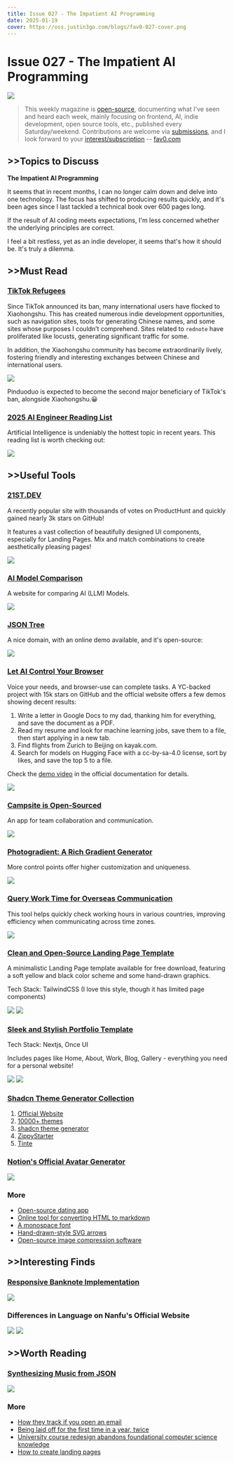 ```yaml
---
title: Issue 027 - The Impatient AI Programming
date: 2025-01-19
cover: https://oss.justin3go.com/blogs/fav0-027-cover.png
---
```

# Issue 027 - The Impatient AI Programming

![](https://oss.justin3go.com/blogs/fav0-027-cover.png)

> This weekly magazine is [open-source](https://github.com/Justin3go/FAV0), documenting what I've seen and heard each week, mainly focusing on frontend, AI, indie development, open source tools, etc., published every Saturday/weekend. Contributions are welcome via [submissions](https://github.com/Justin3go/FAV0/issues), and I look forward to your [interest/subscription](https://fav0.com/feed.xml) -- [fav0.com](https://fav0.com/)

## \>\>Topics to Discuss

**The Impatient AI Programming**

It seems that in recent months, I can no longer calm down and delve into one technology. The focus has shifted to producing results quickly, and it's been ages since I last tackled a technical book over 600 pages long.

If the result of AI coding meets expectations, I'm less concerned whether the underlying principles are correct.

I feel a bit restless, yet as an indie developer, it seems that's how it should be. It's truly a dilemma.

## \>\>Must Read

### [TikTok Refugees](https://www.reuters.com/technology/tiktok-preparing-us-shut-off-sunday-information-reports-2025-01-15/)

Since TikTok announced its ban, many international users have flocked to Xiaohongshu. This has created numerous indie development opportunities, such as navigation sites, tools for generating Chinese names, and some sites whose purposes I couldn’t comprehend. Sites related to `rednote` have proliferated like locusts, generating significant traffic for some.

In addition, the Xiaohongshu community has become extraordinarily lively, fostering friendly and interesting exchanges between Chinese and international users.

![](https://oss.justin3go.com/blogs/Pasted%20image%2020250119190138.png)

Pinduoduo is expected to become the second major beneficiary of TikTok's ban, alongside Xiaohongshu.😀

### [2025 AI Engineer Reading List](https://www.latent.space/p/2025-papers)

Artificial Intelligence is undeniably the hottest topic in recent years. This reading list is worth checking out:

![](https://oss.justin3go.com/blogs/Pasted%20image%2020250119191520.png)

## \>\>Useful Tools

### [21ST.DEV](https://21st.dev/)

A recently popular site with thousands of votes on ProductHunt and quickly gained nearly 3k stars on GitHub!

It features a vast collection of beautifully designed UI components, especially for Landing Pages. Mix and match combinations to create aesthetically pleasing pages!

![](https://oss.justin3go.com/blogs/Pasted%20image%2020250119191759.png)

### [AI Model Comparison](https://countless.dev/)

A website for comparing AI (LLM) Models.

![](https://oss.justin3go.com/blogs/Pasted%20image%2020250119195709.png)

### [JSON Tree](https://github.com/xzitlou/jsontr.ee)

A nice domain, with an online demo available, and it's open-source:

![](https://oss.justin3go.com/blogs/Pasted%20image%2020250119200847.png)

### [Let AI Control Your Browser](https://browser-use.com/)

Voice your needs, and browser-use can complete tasks. A YC-backed project with 15k stars on GitHub and the official website offers a few demos showing decent results:

1. Write a letter in Google Docs to my dad, thanking him for everything, and save the document as a PDF.
2. Read my resume and look for machine learning jobs, save them to a file, then start applying in a new tab.
3. Find flights from Zurich to Beijing on kayak.com.
4. Search for models on Hugging Face with a cc-by-sa-4.0 license, sort by likes, and save the top 5 to a file.

Check the [demo video](https://docs.browser-use.com/introduction) in the official documentation for details.

![](https://oss.justin3go.com/blogs/Pasted%20image%2020250119201315.png)

### [Campsite is Open-Sourced](https://github.com/campsite/campsite)

An app for team collaboration and communication.

![](https://oss.justin3go.com/blogs/Pasted%20image%2020250119201837.png)

### [Photogradient: A Rich Gradient Generator](https://photogradient.com/)

More control points offer higher customization and uniqueness.

![](https://oss.justin3go.com/blogs/Pasted%20image%2020250119202522.png)

### [Query Work Time for Overseas Communication](https://whenthey.work/)

This tool helps quickly check working hours in various countries, improving efficiency when communicating across time zones.

![](https://oss.justin3go.com/blogs/Pasted%20image%2020250119203522.png)

### [Clean and Open-Source Landing Page Template](https://template0.com/item/startup-template)

A minimalistic Landing Page template available for free download, featuring a soft yellow and black color scheme and some hand-drawn graphics. 

Tech Stack: TailwindCSS (I love this style, though it has limited page components)

![](https://oss.justin3go.com/blogs/Ggwk9GRb0AA_CVN.jpg)
![](https://oss.justin3go.com/blogs/Ggwk9GRbIAAGMaU.jpg)

### [Sleek and Stylish Portfolio Template](https://template0.com/item/magic-portfolio)

Tech Stack: Nextjs, Once UI

Includes pages like Home, About, Work, Blog, Gallery - everything you need for a personal website!

![](https://oss.justin3go.com/blogs/GhYLbNuaUAADlhX.jpg)
![](https://oss.justin3go.com/blogs/GhYLbtzaoAAmoRV.jpg)

### [Shadcn Theme Generator Collection](https://x.com/blankwebdev/status/1879791223487279399)

1. [Official Website](https://ui.shadcn.com/themes)
2. [10000+ themes](https://ui.jln.dev/)
3. [shadcn theme generator](https://gradient.page/tools/shadcn-ui-theme-generator)
4. [ZippyStarter](https://zippystarter.com/tools/shadcn-ui-theme-generator)
5. [Tinte](https://tinte.railly.dev/shadcn)

### [Notion's Official Avatar Generator](https://faces.notion.com/?face=s5e26y0b37n43m25h220a0)

![](https://oss.justin3go.com/blogs/Pasted%20image%2020250119215409.png)

### More

- [Open-source dating app](https://github.com/duolicious)
- [Online tool for converting HTML to markdown](https://www.htmltomarkdown.io/)
- [A monospace font](https://dtinth.github.io/comic-mono-font/)
- [Hand-drawn-style SVG arrows](https://handyarrows.com/)
- [Open-source image compression software](https://github.com/kyleduo/TinyPNG4Mac)

## \>\>Interesting Finds

### [Responsive Banknote Implementation](https://anatolyzenkov.com/resizabill)

![](https://oss.justin3go.com/blogs/justin3go_2025-01-19_19-49-51.gif)

### Differences in Language on Nanfu's Official Website

![](https://oss.justin3go.com/blogs/Pasted%20image%2020250119215518.png)
![](https://oss.justin3go.com/blogs/Pasted%20image%2020250119215542.png)

## \>\>Worth Reading

### [Synthesizing Music from JSON](https://phoboslab.org/log/2025/01/synth)

![](https://oss.justin3go.com/blogs/Pasted%20image%2020250119194648.png)

### More

- [How they track if you open an email](https://www.reddit.com/r/webdev/comments/1hu7ycr/is_this_how_they_can_track_if_you_open_an_email/)
- [Being laid off for the first time in a year, twice](https://dillonshook.com/laid-off/)
- [University course redesign abandons foundational computer science knowledge](https://huntnewsnu.com/82511/editorial/op-eds/op-ed-northeasterns-redesign-of-the-khoury-curriculum-abandons-the-fundamentals-of-computer-science/)
- [How to create landing pages](https://www.bmms.me/blog/landing-page#%E4%BB%80%E4%B9%88%E6%98%AF%E8%90%BD%E5%9C%B0%E9%A1%B5)